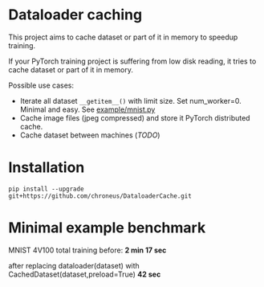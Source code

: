 # Dataloader caching

This project aims to cache dataset or part of it in memory to speedup training.

If your PyTorch training project is suffering from low disk reading, it tries to cache dataset or part of it in memory.

Possible use cases:
- Iterate all  dataset   ```__getitem__()``` with limit size. Set num_worker=0. Minimal and easy. See [example/mnist.py](example/mnist.py)
- Cache image files (jpeg compressed) and store it PyTorch distributed cache.
- Cache dataset between machines (*TODO*)



# Installation 
`pip install --upgrade git+https://github.com/chroneus/DataloaderCache.git`


# Minimal example benchmark

MNIST 4V100 total training before:  **2 min 17 sec**

after replacing dataloader(dataset) with CachedDataset(dataset,preload=True)  **42 sec**


